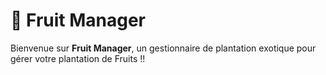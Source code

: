 #  🍇 Fruit Manager
Bienvenue sur **Fruit Manager**, un gestionnaire de plantation exotique pour gérer votre plantation de Fruits !!
